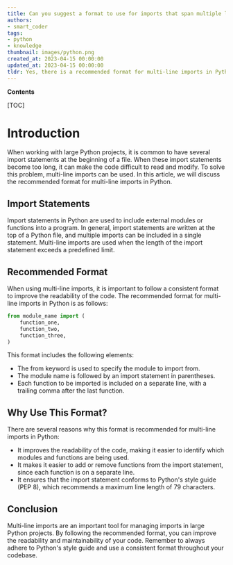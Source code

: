 ```yaml
---
title: Can you suggest a format to use for imports that span multiple lines?
authors:
- smart_coder
tags:
- python
- knowledge
thumbnail: images/python.png
created_at: 2023-04-15 00:00:00
updated_at: 2023-04-15 00:00:00
tldr: Yes, there is a recommended format for multi-line imports in Python, which is to use parentheses and separate each import on a new line.
---
```


**Contents**

[TOC]

# Introduction

When working with large Python projects, it is common to have several import statements at the beginning of a file. When these import statements become too long, it can make the code difficult to read and modify. To solve this problem, multi-line imports can be used. In this article, we will discuss the recommended format for multi-line imports in Python.

## Import Statements

Import statements in Python are used to include external modules or functions into a program. In general, import statements are written at the top of a Python file, and multiple imports can be included in a single statement. Multi-line imports are used when the length of the import statement exceeds a predefined limit.

## Recommended Format

When using multi-line imports, it is important to follow a consistent format to improve the readability of the code. The recommended format for multi-line imports in Python is as follows:

```python
from module_name import (
    function_one,
    function_two,
    function_three,
)
```

This format includes the following elements:

- The from keyword is used to specify the module to import from.
- The module name is followed by an import statement in parentheses.
- Each function to be imported is included on a separate line, with a trailing comma after the last function.

## Why Use This Format?

There are several reasons why this format is recommended for multi-line imports in Python:

- It improves the readability of the code, making it easier to identify which modules and functions are being used.
- It makes it easier to add or remove functions from the import statement, since each function is on a separate line.
- It ensures that the import statement conforms to Python's style guide (PEP 8), which recommends a maximum line length of 79 characters.

## Conclusion

Multi-line imports are an important tool for managing imports in large Python projects. By following the recommended format, you can improve the readability and maintainability of your code. Remember to always adhere to Python's style guide and use a consistent format throughout your codebase.
